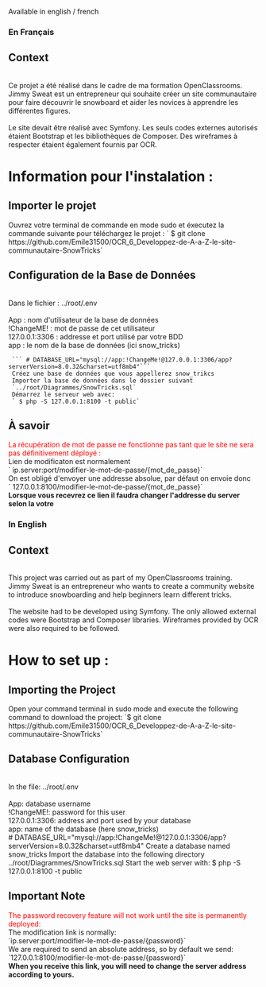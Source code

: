  Available in english / french
 
 ### En Français
 ## Context

  <p>
    <br>Ce projet a été réalisé dans le cadre de ma formation OpenClassrooms.</br>
    Jimmy Sweat est un entrepreneur qui souhaite créer un site communautaire pour faire découvrir le snowboard et aider les novices à apprendre les différentes figures.</br>
    </br>
    Le site devait être réalisé avec Symfony. Les seuls codes externes autorisés étaient Bootstrap et les bibliothèques de Composer. Des wireframes à respecter étaient également fournis par OCR.</br>
  </p>

 # Information pour l'instalation :
 ## Importer le projet

  <p>
    Ouvrez votre terminal de commande en mode sudo et éxecutez la commande suivante pour téléchargez le projet :
    ` $ git clone https://github.com/Emile31500/OCR_6_Developpez-de-A-a-Z-le-site-communautaire-SnowTricks`
  </p>
 
 ## Configuration de la Base de Données
 
   <p>
     <br>Dans le fichier : ../root/.env</br></br>
     App : nom d'utilisateur de la base de données</br>
     !ChangeME! : mot de passe de cet utilisateur</br>
     127.0.0.1:3306 : addresse et port utilisé par votre BDD</br>
     app : le nom de la base de données (ici snow_tricks)</br>

     ``` # DATABASE_URL="mysql://app:!ChangeMe!@127.0.0.1:3306/app?serverVersion=8.0.32&charset=utf8mb4"```
     Créez une base de données que vous appellerez snow_trikcs
     Importer la base de données dans le dossier suivant 
     `../root/Diagrammes/SnowTricks.sql`
     Démarrez le serveur web avec:
     ` $ php -S 127.0.0.1:8100 -t public`
   </p>
   
 ## À savoir 
 
  <p>
    <span style="color: rgb(255, 0, 0)">La récupération de mot de passe ne fonctionne pas tant que le site ne sera pas définitivement déployé : </span>
    <br>Lien de modificaton est normalement</br>
    ` ip.server:port/modifier-le-mot-de-passe/{mot_de_passe}`
    </br>
    On est obligé d'envoyer une addresse absolue, par défaut on envoie donc</br>
    ` 127.0.0.1:8100/modifier-le-mot-de-passe/{mot_de_passe}` 
    </br>
    <b>Lorsque vous recevrez ce lien il faudra changer l'addresse du server selon la votre</b>
  </p>
 
 ### In English
 ## Context
  
  <p>
    <br>This project was carried out as part of my OpenClassrooms training.</br>
    Jimmy Sweat is an entrepreneur who wants to create a community website to introduce snowboarding and help beginners learn different tricks.</br>
    </br>
    The website had to be developed using Symfony. The only allowed external codes were Bootstrap and Composer libraries. Wireframes provided by OCR were also required to be followed.</br>
  </p>

 # How to set up :
 ## Importing the Project

  <p>
    Open your command terminal in sudo mode and execute the following command to download the project:
    `$ git clone https://github.com/Emile31500/OCR_6_Developpez-de-A-a-Z-le-site-communautaire-SnowTricks`
  </p>

## Database Configuration

  <p>
    <br>In the file: ../root/.env</br></br>
    App: database username</br>
    !ChangeME!: password for this user</br>
    127.0.0.1:3306: address and port used by your database</br>
    app: name of the database (here snow_tricks)</br>
    # DATABASE_URL="mysql://app:!ChangeMe!@127.0.0.1:3306/app?serverVersion=8.0.32&charset=utf8mb4"
    Create a database named snow_tricks
    Import the database into the following directory
    ../root/Diagrammes/SnowTricks.sql
    Start the web server with:
    $ php -S 127.0.0.1:8100 -t public

  </p>

## Important Note

  <p>
    <span style="color: rgb(255, 0, 0)">The password recovery feature will not work until the site is permanently deployed:</span>
    <br>The modification link is normally:</br>
    `ip.server:port/modifier-le-mot-de-passe/{password}`
    </br>
    We are required to send an absolute address, so by default we send:</br>
    `127.0.0.1:8100/modifier-le-mot-de-passe/{password}`
    </br>
    <b>When you receive this link, you will need to change the server address according to yours.</b>
  </p>
  
